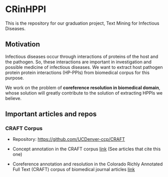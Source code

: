 # CRinHPPI

This is the repository for our graduation project, Text Mining for Infectious Diseases.

## Motivation

Infectious diseases occur through interactions of proteins of the host and the pathogen. So, these interactions are important in investigation and possible medicine of infectious diseases. We want to extract host pathogen protein protein interactions (HP-PPIs) from biomedical corpus for this purpose.

We work on the problem of **coreference resolution in biomedical domain**, whose solution will greatly contribute to the solution of extracting HPPIs we believe.

## Important articles and repos

### CRAFT Corpus

- Repository: https://github.com/UCDenver-ccp/CRAFT

- Concept annotation in the CRAFT corpus [link](https://www.researchgate.net/publication/229009128_Concept_annotation_in_the_CRAFT_corpus) (See articles that cite this one)
- Coreference annotation and resolution in the Colorado Richly Annotated Full Text (CRAFT) corpus of biomedical journal articles [link](https://bmcbioinformatics.biomedcentral.com/articles/10.1186/s12859-017-1775-9)
